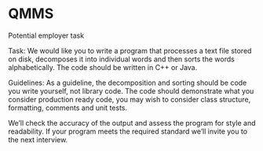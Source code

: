# QMMS
Potential employer task

Task:
We would like you to write a program that processes a text file stored on disk, decomposes it into
individual words and then sorts the words alphabetically. The code should be written in C++ or Java.

Guidelines:
As a guideline, the decomposition and sorting should be code you write yourself, not library code. The
code should demonstrate what you consider production ready code, you may wish to consider class
structure, formatting, comments and unit tests.

We’ll check the accuracy of the output and assess the program for style and readability. If your program
meets the required standard we’ll invite you to the next interview.

